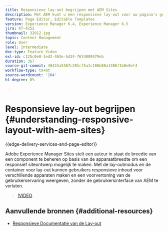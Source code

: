 ```yaml
---
title: Responsieve lay-out begrijpen met AEM Sites
description: Met AEM kunt u een responsieve lay-out voor uw pagina's gebruiken met behulp van de component Layout Container. Met de responsieve lay-out kunnen de auteurs van de inhoud responsieve inhoud voor verschillende apparaten maken en een voorvertoning van de gebruikerservaring weergeven in AEM.
feature: Page Editor, Editable Templates
version: Experience Manager 6.4, Experience Manager 6.5
jira: KT-4252
thumbnail: 32012.jpg
topic: Content Management
role: User
level: Intermediate
doc-type: Feature Video
exl-id: c125c0e0-1ed2-463e-bd34-767d009479eb
duration: 367
source-git-commit: 48433a5367c281cf5a1c106b08a1306f1b0e8ef4
workflow-type: tm+mt
source-wordcount: '104'
ht-degree: 0%

---
```


# Responsieve lay-out begrijpen {#understanding-responsive-layout-with-aem-sites}

{{edge-delivery-services-and-page-editor}}

Adobe Experience Manager Sites stelt een auteur in staat de breedte van een component te beheren op basis van de apparaatbreedte om een responsief siteontwerp mogelijk te maken. Met de lay-outmodus en de container voor lay-out kunnen gebruikers responsieve inhoud voor verschillende apparaten maken en een voorvertoning van de gebruikerservaring weergeven, zonder de gebruikersinterface van AEM te verlaten.

>[!VIDEO](https://video.tv.adobe.com/v/32012?quality=12&learn=on)

## Aanvullende bronnen {#additional-resources}

* [ Responsieve Documentatie van de Lay-out ](https://experienceleague.adobe.com/docs/experience-manager-65/authoring/siteandpage/responsive-layout.html)
